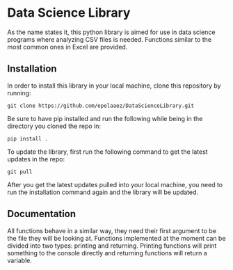 # Data Science Library
As the name states it, this python library is aimed for use in data science programs where analyzing CSV files is needed. Functions similar to the most common ones in Excel are provided. 

## Installation
In order to install this library in your local machine, clone this repository by running:
```
git clone https://github.com/epelaaez/DataScienceLibrary.git
``` 
Be sure to have pip installed and run the following while being in the directory you cloned the repo in:
```
pip install .
```
To update the library, first run the following command to get the latest updates in the repo: 
```
git pull
```
After you get the latest updates pulled into your local machine, you need to run the installation command again and the library will be updated.

## Documentation
All functions behave in a similar way, they need their first argument to be the file they will be looking at. Functions implemented at the moment can be divided into two types: printing and returning. Printing functions will print something to the console directly and returning functions will return a variable. 
